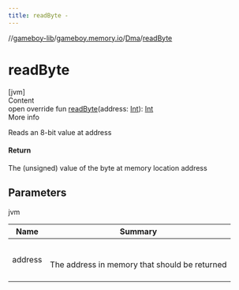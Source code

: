 ```yaml
---
title: readByte -
---
```

//[gameboy-lib](../../index.md)/[gameboy.memory.io](../index.md)/[Dma](index.md)/[readByte](read-byte.md)



# readByte  
[jvm]  
Content  
open override fun [readByte](read-byte.md)(address: [Int](https://kotlinlang.org/api/latest/jvm/stdlib/kotlin/-int/index.html)): [Int](https://kotlinlang.org/api/latest/jvm/stdlib/kotlin/-int/index.html)  
More info  


Reads an 8-bit value at address



#### Return  


The (unsigned) value of the byte at memory location address



## Parameters  
  
jvm  
  
|  Name|  Summary| 
|---|---|
| <a name="gameboy.memory.io/Dma/readByte/#kotlin.Int/PointingToDeclaration/"></a>address| <a name="gameboy.memory.io/Dma/readByte/#kotlin.Int/PointingToDeclaration/"></a><br><br>The address in memory that should be returned<br><br>
  
  



